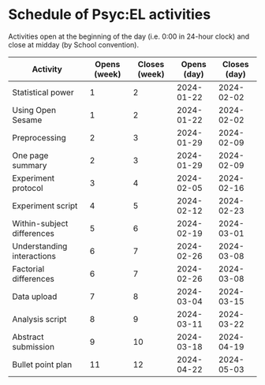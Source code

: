 # Schedule of Psyc:EL activities

Activities open at the beginning of the day (i.e. 0:00 in 24-hour clock) and close at midday (by School convention). 

| Activity                   | Opens (week) | Closes (week) | Opens (day) | Closes (day) |
| -------------------------- | ---- | ---- | ---- | ---- |
| Statistical power          | 1    | 2    | 2024-01-22 | 2024-02-02 |
| Using Open Sesame          | 1    | 2    | 2024-01-22 | 2024-02-02 |
| Preprocessing              | 2    | 3    | 2024-01-29 | 2024-02-09 |
| One page summary           | 2    | 3    | 2024-01-29 | 2024-02-09 |
| Experiment protocol        | 3    | 4    | 2024-02-05 | 2024-02-16 |
| Experiment script          | 4    | 5    | 2024-02-12 | 2024-02-23 |
| Within-subject differences | 5    | 6    | 2024-02-19 | 2024-03-01 |
| Understanding interactions | 6    | 7    | 2024-02-26 | 2024-03-08 |
| Factorial differences      | 6    | 7    | 2024-02-26 | 2024-03-08 |
| Data upload                | 7    | 8    | 2024-03-04 | 2024-03-15 |
| Analysis script            | 8    | 9    | 2024-03-11 | 2024-03-22 |
| Abstract submission        | 9    | 10   | 2024-03-18 | 2024-04-19 |
| Bullet point plan          | 11   | 12   | 2024-04-22 | 2024-05-03 |
